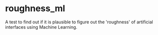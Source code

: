 # roughness_ml
A test to find out if it is plausible to figure out the 'roughness' of artificial interfaces using Machine Learning.

